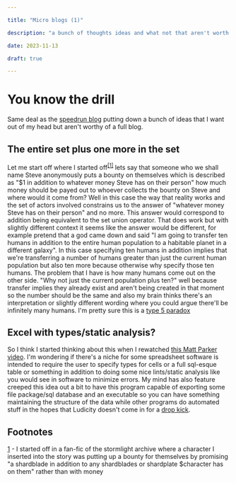```yaml
---

title: "Micro blogs (1)"

description: "a bunch of thoughts ideas and what not that aren't worth of full blogs but that I still want to write down"

date: 2023-11-13

draft: true

---
```


# You know the drill

Same deal as the [speedrun blog](https://pagwin.xyz/blog/speedrun/) putting down a bunch of ideas that I want out of my head but aren't worthy of a full blog.

## The entire set plus one more in the set

Let me start off where I started off<sup>[[1]](#1)</sup> lets say that someone who we shall name Steve anonymously puts a bounty on themselves which is described as "$1 in addition to whatever money Steve has on their person" how much money should be payed out to whoever collects the bounty on Steve and where would it come from? Well in this case the way that reality works and the set of actors involved constrains us to the answer of "whatever money Steve has on their person" and no more. This answer would correspond to addition being equivalent to the set union operator. That does work but with slightly different context it seems like the answer would be different, for example pretend that a god came down and said "I am going to transfer ten humans in addition to the entire human population to a habitable planet in a different galaxy". In this case specifying ten humans in addition implies that we're transferring a number of humans greater than just the current human population but also ten more because otherwise why specify those ten humans. The problem that I have is how many humans come out on the other side. "Why not just the current population plus ten?" well because transfer implies they already exist and aren't being created in that moment so the number should be the same and also my brain thinks there's an interpretation or slightly different wording where you could argue there'll be infinitely many humans. I'm pretty sure this is a [type 5 paradox](https://youtu.be/ppX7Qjbe6BM?t=2035)

## Excel with types/static analysis?

So I think I started thinking about this when I rewatched [this Matt Parker video](https://www.youtube.com/watch?v=yb2zkxHDfUE). I'm wondering if there's a niche for some spreadsheet software is intended to require the user to specify types for cells or a full sql-esque table or something in addition to doing some nice lints/static analysis like you would see in software to minimize errors. My mind has also feature creeped this idea out a bit to have this program capable of exporting some file package/sql database and an executable so you can have something maintaining the structure of the data while other programs do automated stuff in the hopes that Ludicity doesn't come in for a [drop kick](https://ludic.mataroa.blog/blog/i-will-fucking-dropkick-you-if-you-use-that-spreadsheet/).

## Footnotes

<a href="./#1" name="1">1</a> - I started off in a fan-fic of the stormlight archive where a character I inserted into the story was putting up a bounty for themselves by promising "a shardblade in addition to any shardblades or shardplate $character has on them" rather than with money
